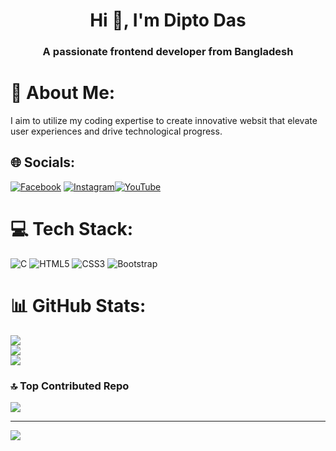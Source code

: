 <h1 align="center">Hi 👋, I'm Dipto Das</h1>
<h3 align="center">A passionate frontend developer from Bangladesh</h3>


# 💫 About Me:
I aim to utilize my coding expertise to create innovative websit that elevate user experiences and drive technological progress.

## 🌐 Socials:
[![Facebook](https://img.shields.io/badge/Facebook-%231877F2.svg?logo=Facebook&logoColor=white)](https://facebook.com/https://www.facebook.com/diptokanto.das)  [![Instagram](https://img.shields.io/badge/Instagram-%23E4405F.svg?logo=Instagram&logoColor=white)](https://instagram.com/https://www.instagram.com/dipto6042?igsh=MTB6djFyOTFiYWYzcA==)[![YouTube](https://img.shields.io/badge/YouTube-%23FF0000.svg?logo=YouTube&logoColor=white)](https://youtube.com/@https://www.youtube.com/@gamingwithbarisiallakakku) 

# 💻 Tech Stack:
![C](https://img.shields.io/badge/c-%2300599C.svg?style=for-the-badge&logo=c&logoColor=white) ![HTML5](https://img.shields.io/badge/html5-%23E34F26.svg?style=for-the-badge&logo=html5&logoColor=white) ![CSS3](https://img.shields.io/badge/css3-%231572B6.svg?style=for-the-badge&logo=css3&logoColor=white) ![Bootstrap](https://img.shields.io/badge/bootstrap-%238511FA.svg?style=for-the-badge&logo=bootstrap&logoColor=white)
# 📊 GitHub Stats:
![](https://github-readme-stats.vercel.app/api?username=dipto-kanto-das&theme=dark&hide_border=false&include_all_commits=false&count_private=false)<br/>
![](https://github-readme-streak-stats.herokuapp.com/?user=dipto-kanto-das&theme=dark&hide_border=false)<br/>
![](https://github-readme-stats.vercel.app/api/top-langs/?username=dipto-kanto-das&theme=dark&hide_border=false&include_all_commits=false&count_private=false&layout=compact)

### 🔝 Top Contributed Repo
![](https://github-contributor-stats.vercel.app/api?username=dipto-kanto-das&limit=5&theme=dark&combine_all_yearly_contributions=true)

---
[![](https://visitcount.itsvg.in/api?id=dipto-kanto-das&icon=5&color=0)](https://visitcount.itsvg.in)

<!-- Proudly created with GPRM ( https://gprm.itsvg.in ) -->
